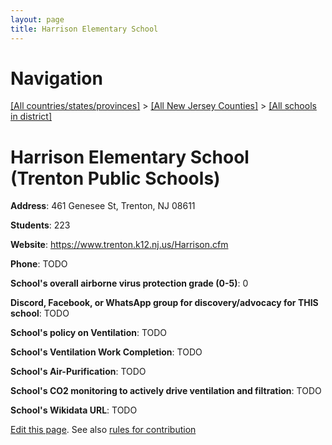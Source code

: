 ```yaml
---
layout: page
title: Harrison Elementary School
---
```

# Navigation

[[All countries/states/provinces]](../../..) > [[All New Jersey Counties]](../..) > [[All schools in district]](..)

# Harrison Elementary School (Trenton Public Schools)

**Address**: 461 Genesee St, Trenton, NJ 08611

**Students**: 223

**Website**: <https://www.trenton.k12.nj.us/Harrison.cfm>

**Phone**: TODO

**School's overall airborne virus protection grade (0-5)**: 0

**Discord, Facebook, or WhatsApp group for discovery/advocacy for THIS school**: TODO

**School's policy on Ventilation**: TODO

**School's Ventilation Work Completion**: TODO

**School's Air-Purification**: TODO

**School's CO2 monitoring to actively drive ventilation and filtration**: TODO

**School's Wikidata URL**: TODO


[Edit this page](https://github.com/ventilate-schools/NJ/edit/main/./Trenton_Public_Schools/Harrison_Elementary_School.md). See also [rules for contribution](../../../contribution-rules/)